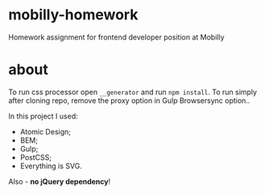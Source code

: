 # mobilly-homework
Homework assignment for frontend developer position at Mobilly

# about
To run css processor open `__generator` and run `npm install`. To run simply after cloning repo, remove the proxy option in Gulp Browsersync option.. 

In this project I used:
* Atomic Design;
* BEM;
* Gulp;
* PostCSS;
* Everything is SVG.

Also - **no jQuery dependency**!
